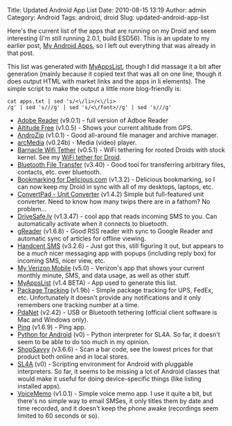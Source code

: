 Title: Updated Android App List
Date: 2010-08-15 13:19
Author: admin
Category: Android
Tags: android, droid
Slug: updated-android-app-list

Here's the current list of the apps that are running on my Droid and
seem interesting (I'm still running 2.0.1, build ESD56). This is an
update to my earlier post, [My Android Apps][], so I left out everything
that was already in that post.

This list was generated with [MyAppsList][], though I did massage it a
bit after generation (mainly because it copied text that was all on
*one* line, though it does output HTML with market links and the apps in
li elements). The simple script to make the output a little more
blog-friendly is:

~~~~{.bash}
cat apps.txt | sed 's/<\/li>/<\/li>  
/g' | sed 's///g' | sed 's/<\/font>//g' | sed 's///g'
~~~~

-   [Adobe Reader][] (v9.0.1) - full version of Adboe Reader
-   [Altitude Free][] (v1.0.5) - Shows your current altitude from GPS.
-   [AndroZip][] (v1.0.1) - Good all-around file manager and archive
    manager.
-   [arcMedia][] (v0.24b) - Media (video) player.
-   [Barnacle Wifi Tether][] (v0.5.1) - WiFi tethering for rooted Droids
    with stock kernel. See my [WiFi tether for Droid][].
-   [Bluetooth File Transfer][] (v3.40) - Good tool for transferring
    arbitrary files, contacts, etc. over bluetooth.
-   [Bookmarking for Delicious.com][] (v1.3.2) - Delicious bookmarking,
    so I can now keep my Droid in sync with all of my desktops, laptops,
    etc.
-   [ConvertPad - Unit Converter][] (v1.4.2) Simple but full-featured
    unit converter. Need to know how many twips there are in a fathom?
    No problem...
-   [DriveSafe.ly][] (v1.3.47) - cool app that reads incoming SMS to
    you. Can automatically activate when it connects to bluetooth.
-   [gReader][] (v1.6.8) - Good RSS reader with sync to Google Reader
    and automatic sync of articles for offline viewing.
-   [Handcent SMS][] (v3.2.6) - Just got this, still figuring it out,
    but appears to be a *much* nicer messaging app with popups
    (including reply box) for incoming SMS, nicer view, etc.
-   [My Verizon Mobile][] (v5.0) - Verizon's app that shows your current
    monthly minute, SMS, and data usage, as well as other stuff.
-   [MyAppsList][] (v1.4 BETA) - App used to generate this list.
-   [Package Tracking][] (v1.9b) - Simple package tracking for UPS,
    FedEx, etc. Unfortunately it doesn't provide any notifications and
    it only remembers one tracking number at a time.
-   [PdaNet][] (v2.42) - USB or Bluetooth tethering (official client
    software is Mac and Windows only).
-   [Ping][] (v1.6.9) - Ping app.
-   [Python for Android][] (v0) - Python interpreter for SL4A. So far,
    it doesn't seem to be able to do too much in my opinion.
-   [ShopSavvy][] (v3.6.6) - Scan a bar code, see the lowest prices for
    that product both online and in local stores.
-   [SL4A][] (v0) - Scripting environment for Android with pluggable
    interpreters. So far, it seems to be missing a lot of Android
    classes that would make it useful for doing device-specific things
    (like listing installed apps).
-   [VoiceMemo][] (v1.0.1) - Simple voice memo app. I use it quite a
    bit, but there's no simple way to email SMSes, it only titles them
    by date and time recorded, and it doesn't keep the phone awake
    (recordings seem limited to 60 seconds or so).

  [My Android Apps]: /2010/02/my-android-apps/
  [MyAppsList]: market://search?q=com.boots.MyAppsList
  [Adobe Reader]: market://search?q=com.adobe.reader
  [Altitude Free]: market://search?q=com.speedymarks.android.altitudeFree
  [AndroZip]: market://search?q=com.agilesoftresource
  [arcMedia]: market://search?q=sns.arcMedia.playerInterface.arm6
  [Barnacle Wifi Tether]: market://search?q=net.szym.barnacle
  [WiFi tether for Droid]: http://blog.jasonantman.com/2010/08/wifi-tether-for-droid/
  [Bluetooth File Transfer]: market://search?q=it.medieval.blueftp
  [Bookmarking for Delicious.com]: market://search?q=org.peterbaldwin.client.android.delicious
  [ConvertPad - Unit Converter]: market://search?q=com.mathpad.mobile.android.wt.unit
  [DriveSafe.ly]: market://search?q=com.drivesafe.ly
  [gReader]: market://search?q=com.noinnion.android.greader.reader
  [Handcent SMS]: market://search?q=com.handcent.nextsms
  [My Verizon Mobile]: market://search?q=com.vzw.hss.myverizon
  [Package Tracking]: market://search?q=com.ztech.packagetracking
  [PdaNet]: market://search?q=com.pdanet
  [Ping]: market://search?q=com.mm.network
  [Python for Android]: market://search?q=com.googlecode.pythonforandroid
  [ShopSavvy]: market://search?q=com.biggu.shopsavvy
  [SL4A]: market://search?q=com.googlecode.android_scripting
  [VoiceMemo]: market://search?q=com.javacodeland.android.voicememo
